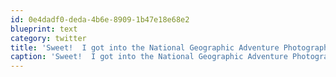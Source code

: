 ```yaml
---
id: 0e4dadf0-deda-4b6e-8909-1b47e18e68e2
blueprint: text
category: twitter
title: 'Sweet!  I got into the National Geographic Adventure Photography workshop in Banff!'
caption: 'Sweet!  I got into the National Geographic Adventure Photography workshop in Banff!'
---
```

